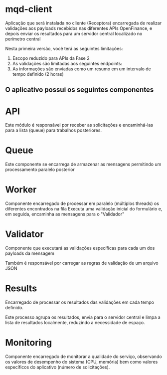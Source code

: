 # mqd-client
Aplicação que será instalada no cliente (Receptora) encarregada de realizar validações aos payloads recebidos nas diferentes APIs OpenFinance, e depois enviar os resultados para um servidor central localizado no perímetro central

Nesta primeira versão, você terá as seguintes limitações:
1. Escopo reduzido para APIs da Fase 2
2. As validações são limitadas aos seguintes endpoints:
3. As informações são enviadas como um resumo em um intervalo de tempo definido (2 horas)


## O aplicativo possui os seguintes componentes

# API
Este módulo é responsável por receber as solicitações e encaminhá-las para a lista (queue) para trabalhos posteriores.

# Queue
Este componente se encarrega de armazenar as mensagens permitindo um processamento paralelo posterior

# Worker
Componente encarregado de processar em paralelo (múltiplos threads) os diferentes encontrados na fila
Executa uma validação inicial do formulário e, em seguida, encaminha as mensagens para o "Validador"

# Validator
Componente que executará as validações específicas para cada um dos payloads da mensagem

Também é responsável por carregar as regras de validação de um arquivo JSON

# Results
Encarregado de processar os resultados das validações em cada tempo definido.

Este processo agrupa os resultados, envia para o servidor central e limpa a lista de resultados localmente, reduzindo a necessidade de espaço.

# Monitoring
Componente encarregado de monitorar a qualidade do serviço, observando os valores de desempenho do sistema (CPU, memória) bem como valores específicos do aplicativo (número de solicitações).